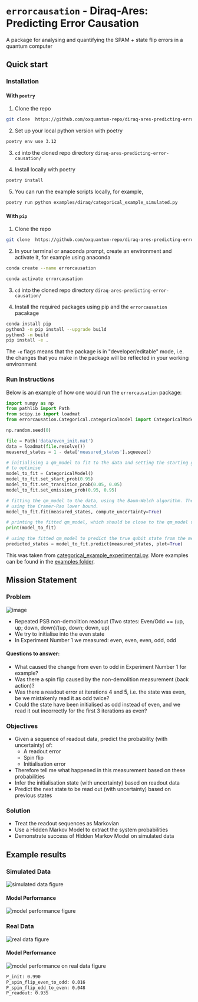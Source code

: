 # `errorcausation` - Diraq-Ares: Predicting Error Causation

A package for analysing and quantifying the SPAM + state flip errors in a quantum computer

## Quick start

### Installation

#### With `poetry`

1. Clone the repo

```bash
git clone  https://github.com/oxquantum-repo/diraq-ares-predicting-error-causation/
```

2. Set up your local python version with poetry

```bash
poetry env use 3.12
```

3. `cd` into the cloned repo directory `diraq-ares-predicting-error-causation/`

4. Install locally with poetry

```bash
poetry install
```

5. You can run the example scripts locally, for example,

```bash
poetry run python examples/diraq/categorical_example_simulated.py
```

#### With `pip`

1. Clone the repo

```bash
git clone  https://github.com/oxquantum-repo/diraq-ares-predicting-error-causation/
```

2. In your terminal or anaconda prompt, create an environment and activate it, for example using anaconda

```bash
conda create --name errorcausation

conda activate errorcausation
```

3. `cd` into the cloned repo directory `diraq-ares-predicting-error-causation/`

4. Install the required packages using pip and the `errorcausation` pacakage

```bash
conda install pip
python3 -m pip install --upgrade build
python3 -m build
pip install -e .
```

The `-e` flags means that the package is in "developer/editable" mode, i.e. the changes that you make in the package will be reflected in your working environment

### Run Instructions

Below is an example of how one would run the `errorcausation` package:

```python
import numpy as np
from pathlib import Path
from scipy.io import loadmat
from errorcausation.Categorical.categoricalmodel import CategoricalModel

np.random.seed(0)

file = Path('data/even_init.mat')
data = loadmat(file.resolve())
measured_states = 1 - data['measured_states'].squeeze()

# initialising a qm_model to fit to the data and setting the starting guess of parameters for the Baum-Welch algorithm
# to optimise
model_to_fit = CategoricalModel()
model_to_fit.set_start_prob(0.95)
model_to_fit.set_transition_prob(0.05, 0.05)
model_to_fit.set_emission_prob(0.95, 0.95)

# fitting the qm_model to the data, using the Baum-Welch algorithm. The uncertainty in the parameters is also computed
# using the Cramer-Rao lower bound.
model_to_fit.fit(measured_states, compute_uncertainty=True)

# printing the fitted qm_model, which should be close to the qm_model used to simulate the data
print(model_to_fit)

# using the fitted qm_model to predict the true qubit state from the measured state and plotting the results
predicted_states = model_to_fit.predict(measured_states, plot=True)

```

This was taken from [categorical_example_experimental.py](examples/diraq/categorical_example_experimental.py). More examples can be found in the [examples folder](examples/).

## Mission Statement

### Problem

![image](images/readout%20mock%20up%20example.png)

- Repeated PSB non-demolition readout (Two states: Even/Odd == (up, up; down, down)/(up, down; down, up)
- We try to initialise into the even state
- In Experiment Number 1 we measured: even, even, even, odd, odd

#### Questions to answer:

- What caused the change from even to odd in Experiment Number 1 for example?
- Was there a spin flip caused by the non-demolition measurement (back action)?
- Was there a readout error at iterations 4 and 5, i.e. the state was even, be we mistakenly read it as odd twice?
- Could the state have been initialised as odd instead of even, and we read it out incorrectly for the first 3 iterations as even?

### Objectives

- Given a sequence of readout data, predict the probability (with uncertainty) of:
  - A readout error
  - Spin flip
  - Initialisation error
- Therefore tell me what happened in this measurement based on these probabilities
- Infer the initialisation state (with uncertainty) based on readout data
- Predict the next state to be read out (with uncertainty) based on previous states

### Solution

- Treat the readout sequences as Markovian
- Use a Hidden Markov Model to extract the system probabilities
- Demonstrate success of Hidden Markov Model on simulated data

## Example results

### Simulated Data

![simulated data figure](images/simulated_data.png)

#### Model Performance

![model performance figure](images/model_performance.png)

### Real Data

![real data figure](images/real_data.png)

#### Model Performance

![model performance on real data figure](images/model_performance_on_real_data.png)

```bash
P_init: 0.990
P_spin_flip_even_to_odd: 0.016
P_spin_flip_odd_to_even: 0.048
P_readout: 0.935
```
